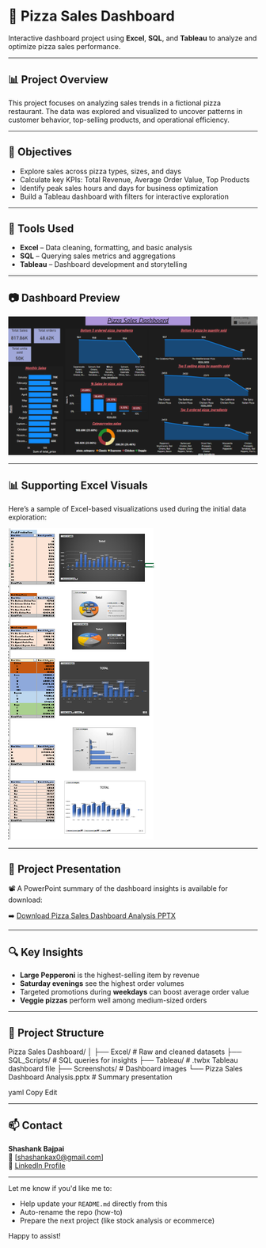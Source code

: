 # 🍕 Pizza Sales Dashboard

Interactive dashboard project using **Excel**, **SQL**, and **Tableau** to analyze and optimize pizza sales performance.

---

## 📊 Project Overview

This project focuses on analyzing sales trends in a fictional pizza restaurant. The data was explored and visualized to uncover patterns in customer behavior, top-selling products, and operational efficiency.

---

## 🎯 Objectives

- Explore sales across pizza types, sizes, and days
- Calculate key KPIs: Total Revenue, Average Order Value, Top Products
- Identify peak sales hours and days for business optimization
- Build a Tableau dashboard with filters for interactive exploration

---

## 🧰 Tools Used

- **Excel** – Data cleaning, formatting, and basic analysis  
- **SQL** – Querying sales metrics and aggregations  
- **Tableau** – Dashboard development and storytelling  

---

## 📷 Dashboard Preview

![Dashboard Preview](pizza_dashboard_preview.png.png)

---

## 📊 Supporting Excel Visuals

Here’s a sample of Excel-based visualizations used during the initial data exploration:

![Excel Charts](Excell_charts.png)

---

## 📂 Project Presentation

📽️ A PowerPoint summary of the dashboard insights is available for download:

➡️ [Download Pizza Sales Dashboard Analysis PPTX](Pizza_Sales_Dashboard_Analysis.pptx)


---

## 🔍 Key Insights

- **Large Pepperoni** is the highest-selling item by revenue  
- **Saturday evenings** see the highest order volumes  
- Targeted promotions during **weekdays** can boost average order value  
- **Veggie pizzas** perform well among medium-sized orders

---

## 📂 Project Structure

Pizza Sales Dashboard/
│
├── Excel/ # Raw and cleaned datasets
├── SQL_Scripts/ # SQL queries for insights
├── Tableau/ # .twbx Tableau dashboard file
├── Screenshots/ # Dashboard images
└── Pizza Sales Dashboard Analysis.pptx # Summary presentation

yaml
Copy
Edit

---

## 📫 Contact

**Shashank Bajpai**  
📧 [shashankax0@gmail.com]  
🔗 [LinkedIn Profile](www.linkedin.com/in/shashank-bajpai-53871222a)

---

Let me know if you'd like me to:
- Help update your `README.md` directly from this
- Auto-rename the repo (how-to)
- Prepare the next project (like stock analysis or ecommerce)

Happy to assist!
